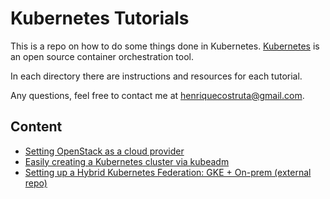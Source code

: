 # Kubernetes Tutorials

This is a repo on how to do some things done in Kubernetes. [Kubernetes](https://kubernetes.io/) is an open source container orchestration tool.

In each directory there are instructions and resources for each tutorial.

Any questions, feel free to contact me at henriquecostruta@gmail.com.

## Content

* [Setting OpenStack as a cloud provider](https://github.com/henriquetruta/kubernetes-tutorials/tree/master/openstack_cloud_provider)
* [Easily creating a Kubernetes cluster via kubeadm](https://github.com/henriquetruta/kubernetes-tutorials/tree/master/kubeadm)
* [Setting up a Hybrid Kubernetes Federation: GKE + On-prem (external repo)](https://github.com/henriquetruta/hybrid-k8s-federation)